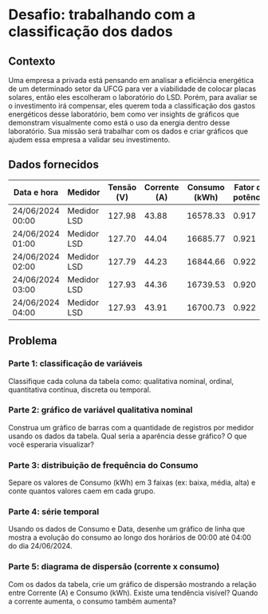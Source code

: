 # Desafio: trabalhando com a classificação dos dados

## Contexto

Uma empresa a privada está pensando em analisar a eficiência energética de um
determinado setor da UFCG para ver a viabilidade de colocar placas solares,
então eles escolheram o laboratório do LSD. Porém, para avaliar se o
investimento irá compensar, eles querem toda a classificação dos gastos
energéticos desse laboratório, bem como ver insights de gráficos que demonstram
visualmente como está o uso da energia dentro desse laboratório. Sua missão será
trabalhar com os dados e criar gráficos que ajudem essa empresa a validar seu
investimento.

## Dados fornecidos

| Data e hora      | Medidor     | Tensão (V) | Corrente (A) | Consumo (kWh) | Fator de potência |
|------------------|-------------|------------|--------------|---------------|-------------------|
| 24/06/2024 00:00 | Medidor LSD | 127.98     | 43.88        | 16578.33      | 0.917             |
| 24/06/2024 01:00 | Medidor LSD | 127.70     | 44.04        | 16685.77      | 0.921             |
| 24/06/2024 02:00 | Medidor LSD | 127.79     | 44.23        | 16844.66      | 0.922             |
| 24/06/2024 03:00 | Medidor LSD | 127.93     | 44.36        | 16739.53      | 0.920             |
| 24/06/2024 04:00 | Medidor LSD | 127.93     | 43.91        | 16700.73      | 0.922             |

## Problema

### Parte 1: classificação de variáveis

Classifique cada coluna da tabela como: qualitativa nominal, ordinal,
quantitativa contínua, discreta ou temporal.

### Parte 2: gráfico de variável qualitativa nominal

Construa um gráfico de barras com a quantidade de registros por medidor usando
os dados da tabela. Qual seria a aparência desse gráfico? O que você esperaria
visualizar?

### Parte 3: distribuição de frequência do Consumo

Separe os valores de Consumo (kWh) em 3 faixas (ex: baixa, média, alta) e conte
quantos valores caem em cada grupo.

### Parte 4: série temporal

Usando os dados de Consumo e Data, desenhe um gráfico de linha que mostra a
evolução do consumo ao longo dos horários de 00:00 até 04:00 do dia 24/06/2024.

### Parte 5: diagrama de dispersão (corrente x consumo)

Com os dados da tabela, crie um gráfico de dispersão mostrando a relação entre
Corrente (A) e Consumo (kWh). Existe uma tendência visível? Quando a corrente
aumenta, o consumo também aumenta?
